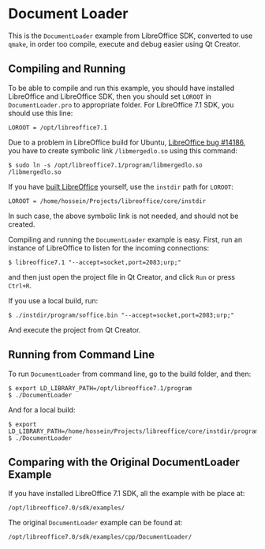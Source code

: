 # Document Loader

This is the `DocumentLoader` example from LibreOffice SDK, converted to use
`qmake`, in order too compile, execute and debug easier using Qt Creator.

## Compiling and Running

To be able to compile and run this example, you should have installed
LibreOffice and LibreOffice SDK, then you should set `LOROOT` in
`DocumentLoader.pro` to appropriate folder. For LibreOffice 7.1 SDK, you should
use this line:

    LOROOT = /opt/libreoffice7.1

Due to a problem in LibreOffice build for Ubuntu, 
[LibreOffice bug #14186](
https://bugs.documentfoundation.org/show_bug.cgi?id=141896), you have to create
symbolic link `/libmergedlo.so` using this command:

    $ sudo ln -s /opt/libreoffice7.1/program/libmergedlo.so /libmergedlo.so

If you have [built LibreOffice](
https://wiki.documentfoundation.org/Development/BuildingOnLinux) yourself, use
the `instdir` path for `LOROOT`:

    LOROOT = /home/hossein/Projects/libreoffice/core/instdir

In such case, the above symbolic link is not needed, and should not be created.

Compiling and running the `DocumentLoader` example is easy. First, run an
instance of LibreOffice to listen for the incoming connections:

    $ libreoffice7.1 "--accept=socket,port=2083;urp;"
    
and then just open the project file in Qt Creator, and click `Run` or press
`Ctrl+R`.

If you use a local build, run:

    $ ./instdir/program/soffice.bin "--accept=socket,port=2083;urp;"
    
And execute the project from Qt Creator.

## Running from Command Line

To run `DocumentLoader` from command line, go to the build folder, and then:

    $ export LD_LIBRARY_PATH=/opt/libreoffice7.1/program
    $ ./DocumentLoader

And for a local build:

    $ export LD_LIBRARY_PATH=/home/hossein/Projects/libreoffice/core/instdir/program
    $ ./DocumentLoader

## Comparing with the Original DocumentLoader Example

If you have installed LibreOffice 7.1 SDK, all the example with be place at:

    /opt/libreoffice7.0/sdk/examples/
    
The original `DocumentLoader` example can be found at:

    /opt/libreoffice7.0/sdk/examples/cpp/DocumentLoader/
